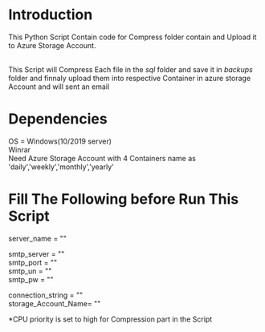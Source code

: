 # Introduction 
This Python Script Contain code for Compress folder contain and Upload it to Azure Storage Account.

</br>This Script will Compress Each file in the *sql* folder and save it in *backups* folder and finnaly upload them into respective Container in azure storage Account and will sent an email 

# Dependencies
OS = Windows(10/2019 server)
</br>Winrar
</br>Need Azure Storage Account with 4 Containers name as 'daily','weekly','monthly','yearly'


# Fill The Following before Run This Script
server_name = "<Server Name>"

smtp_server = "<SMTP Server>"
</br>smtp_port = "<SMTP Port>"
</br>smtp_un = "<SMTP Username>"
</br>smtp_pw = "<SMTP Password>"

connection_string = "<Azure Storage Connection String>"
</br>storage_Account_Name= "<Azure Storage Account Name>"


*CPU priority is set to high for Compression part in the Script